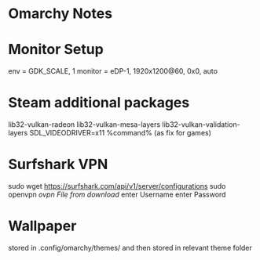 # Omarchy Notes

# Monitor Setup
env = GDK_SCALE, 1
monitor = eDP-1, 1920x1200@60, 0x0, auto

# Steam additional packages
lib32-vulkan-radeon
lib32-vulkan-mesa-layers
lib32-vulkan-validation-layers
SDL_VIDEODRIVER=x11 %command% (as fix for games)

# Surfshark VPN
sudo wget https://surfshark.com/api/v1/server/configurations
sudo openvpn *ovpn File from download*
enter Username
enter Password

# Wallpaper
stored in .config/omarchy/themes/
and then stored in relevant theme folder
